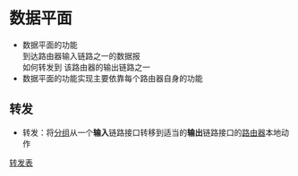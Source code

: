 # 数据平面

- 数据平面的功能  
   到达路由器输入链路之一的数据报  
   如何转发到
   该路由器的输出链路之一
- 数据平面的功能实现主要依靠每个路由器自身的功能

## 转发

- 转发：将[分组](分组.md)从一个**输入**链路接口转移到适当的**输出**链路接口的[路由器](路由器.md)本地动作

[转发表](转发表.md)
